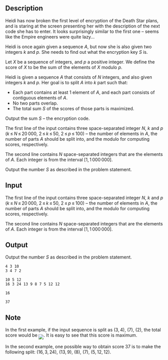 ## Description

<div><p>Heidi has now broken the first level of encryption of the Death Star plans, and is staring at the screen presenting her with the description of the next code she has to enter. It looks surprisingly similar to the first one – seems like the Empire engineers were quite lazy...</p><p>Heidi is once again given a sequence <span class="tex-span"><i>A</i></span>, but now she is also given two integers <span class="tex-span"><i>k</i></span> and <span class="tex-span"><i>p</i></span>. She needs to find out what the encryption key <span class="tex-span"><i>S</i></span> is.</p><p>Let <span class="tex-span"><i>X</i></span> be a sequence of integers, and <span class="tex-span"><i>p</i></span> a positive integer. We define the <span class="tex-font-style-underline">score</span> of <span class="tex-span"><i>X</i></span> to be the sum of the elements of <span class="tex-span"><i>X</i></span> modulo <span class="tex-span"><i>p</i></span>.</p><p>Heidi is given a sequence <span class="tex-span"><i>A</i></span> that consists of <span class="tex-span"><i>N</i></span> integers, and also given integers <span class="tex-span"><i>k</i></span> and <span class="tex-span"><i>p</i></span>. Her goal is to split <span class="tex-span"><i>A</i></span> into <span class="tex-span"><i>k</i></span> part such that: </p><ul> <li> Each part contains at least <span class="tex-span">1</span> element of <span class="tex-span"><i>A</i></span>, and each part consists of contiguous elements of <span class="tex-span"><i>A</i></span>. </li><li> No two parts overlap. </li><li> The total sum <span class="tex-span"><i>S</i></span> of the scores of those parts is maximized. </li></ul><p>Output the sum <span class="tex-span"><i>S</i></span> – the encryption code.</p></div><div class="input-specification"><p>The first line of the input contains three space-separated integer <span class="tex-span"><i>N</i></span>, <span class="tex-span"><i>k</i></span> and <span class="tex-span"><i>p</i></span> (<span class="tex-span"><i>k</i> ≤ <i>N</i> ≤ 20 000</span>, <span class="tex-span">2 ≤ <i>k</i> ≤ 50</span>, <span class="tex-span">2 ≤ <i>p</i> ≤ 100</span>) – the number of elements in <span class="tex-span"><i>A</i></span>, the number of parts <span class="tex-span"><i>A</i></span> should be split into, and the modulo for computing scores, respectively.</p><p>The second line contains <span class="tex-span"><i>N</i></span> space-separated integers that are the elements of <span class="tex-span"><i>A</i></span>. Each integer is from the interval <span class="tex-span">[1, 1 000 000]</span>.</p></div><div class="output-specification"><p>Output the number <span class="tex-span"><i>S</i></span> as described in the problem statement.</p></div>

## Input

<p>The first line of the input contains three space-separated integer <span class="tex-span"><i>N</i></span>, <span class="tex-span"><i>k</i></span> and <span class="tex-span"><i>p</i></span> (<span class="tex-span"><i>k</i> ≤ <i>N</i> ≤ 20 000</span>, <span class="tex-span">2 ≤ <i>k</i> ≤ 50</span>, <span class="tex-span">2 ≤ <i>p</i> ≤ 100</span>) – the number of elements in <span class="tex-span"><i>A</i></span>, the number of parts <span class="tex-span"><i>A</i></span> should be split into, and the modulo for computing scores, respectively.</p><p>The second line contains <span class="tex-span"><i>N</i></span> space-separated integers that are the elements of <span class="tex-span"><i>A</i></span>. Each integer is from the interval <span class="tex-span">[1, 1 000 000]</span>.</p>

## Output

<p>Output the number <span class="tex-span"><i>S</i></span> as described in the problem statement.</p>





```input1
4 3 10
3 4 7 2

```




```input2
10 5 12
16 3 24 13 9 8 7 5 12 12

```




```output1
16

```




```output2
37

```



## Note

<p>In the first example, if the input sequence is split as <span class="tex-span">(3, 4)</span>, <span class="tex-span">(7)</span>, <span class="tex-span">(2)</span>, the total score would be <img align="middle" class="tex-formula" src="file://5T1Ri2JD.png" style="max-width: 100.0%;max-height: 100.0%;">. It is easy to see that this score is maximum.</p><p>In the second example, one possible way to obtain score <span class="tex-span">37</span> is to make the following split: <span class="tex-span">(16, 3, 24)</span>, <span class="tex-span">(13, 9)</span>, <span class="tex-span">(8)</span>, <span class="tex-span">(7)</span>, <span class="tex-span">(5, 12, 12)</span>.</p>
